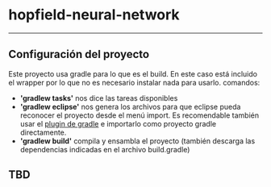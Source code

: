 # hopfield-neural-network
***
## Configuración del proyecto
Este proyecto usa gradle para lo que es el build. En este caso está incluido el wrapper por lo que no es necesario instalar nada para usarlo.
comandos:
* **'gradlew tasks'** nos dice las tareas disponibles
* **'gradlew eclipse'** nos genera los archivos para que eclipse pueda reconocer el proyecto desde el menú import. Es recomendable también usar el [plugin de gradle](http://marketplace.eclipse.org/content/buildship-gradle-integration) e importarlo como proyecto gradle directamente.
* **'gradlew build'** compila y ensambla el proyecto (también descarga las dependencias indicadas en el archivo build.gradle)

## TBD

